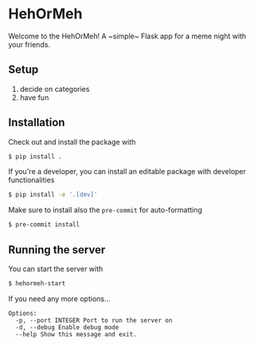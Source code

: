 # HehOrMeh

Welcome to the HehOrMeh! A ~simple~ Flask app for a meme night with your friends.

## Setup
1. decide on categories
2. have fun

## Installation

Check out and install the package with

```bash
$ pip install .
```

If you're a developer, you can install an editable package with developer functionalities

```bash
$ pip install -e '.[dev]'
```

Make sure to install also the `pre-commit` for auto-formatting

```bash
$ pre-commit install
```

## Running the server

You can start the server with

```bash
$ hehormeh-start
```

If you need any more options...

```
Options:
  -p, --port INTEGER Port to run the server on
  -d, --debug Enable debug mode
  --help Show this message and exit.
```
